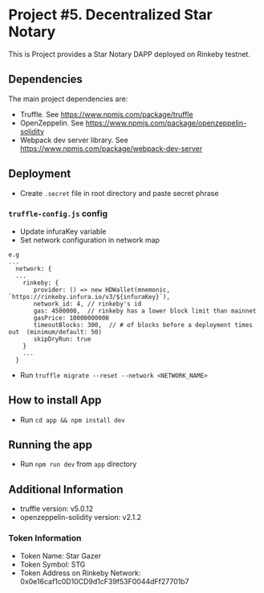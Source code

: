# Project #5. Decentralized Star Notary

This is Project provides a Star Notary DAPP deployed on Rinkeby testnet.

## Dependencies
The main project dependencies are:
 * Truffle. See https://www.npmjs.com/package/truffle
 * OpenZeppelin. See https://www.npmjs.com/package/openzeppelin-solidity
 * Webpack dev server library. See https://www.npmjs.com/package/webpack-dev-server
 
## Deployment
* Create `.secret` file in root directory and paste secret phrase
### `truffle-config.js` config
* Update infuraKey variable
* Set network configuration in network map
```json5
e.g
...
  network: {
  ...
    rinkeby: {
       provider: () => new HDWallet(mnemonic, `https://rinkeby.infura.io/v3/${infuraKey}`),
       network_id: 4, // rinkeby's id
       gas: 4500000,  // rinkeby has a lower block limit than mainnet
       gasPrice: 10000000000
       timeoutBlocks: 300,  // # of blocks before a deployment times out  (minimum/default: 50)
       skipDryRun: true
    }
    ...
  }
```

* Run `truffle migrate --reset --network <NETWORK_NAME>`
## How to install App
* Run `cd app && npm install dev` 

## Running the app
* Run `npm run dev` from `app` directory

## Additional Information
* truffle version: v5.0.12
* openzeppelin-solidity version: v2.1.2

### Token Information
* Token Name: Star Gazer
* Token Symbol: STG
* Token Address on Rinkeby Network: 0x0e16caf1c0D10CD9d1cF39f53F0044dFf27701b7
